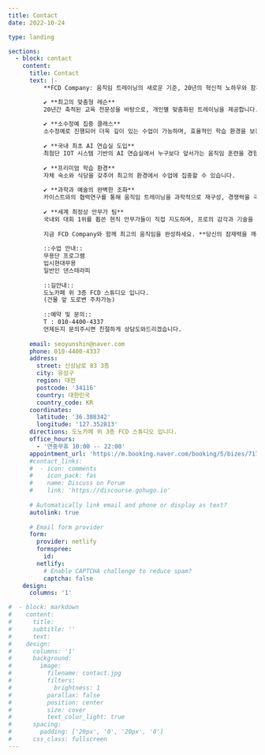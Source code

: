 ```yaml
---
title: Contact
date: 2022-10-24

type: landing

sections:
  - block: contact
    content:
      title: Contact
      text: |-
          **FCD Company: 움직임 트레이닝의 새로운 기준, 20년의 혁신적 노하우와 함께!**  

          ✔ **최고의 맞춤형 레슨**  
          20년간 축적된 교육 전문성을 바탕으로, 개인별 맞춤화된 트레이닝을 제공합니다.  
          
          ✔ **소수정예 집중 클래스**  
          소수정예로 진행되어 더욱 깊이 있는 수업이 가능하며, 효율적인 학습 환경을 보장합니다.  
          
          ✔ **국내 최초 AI 연습실 도입**  
          최첨단 IOT 시스템 기반의 AI 연습실에서 누구보다 앞서가는 움직임 훈련을 경험하세요!  
          
          ✔ **프리미엄 학습 환경**  
          자체 숙소와 식당을 갖추어 최고의 환경에서 수업에 집중할 수 있습니다.  
          
          ✔ **과학과 예술의 완벽한 조화**  
          카이스트와의 협력연구를 통해 움직임 트레이닝을 과학적으로 재구성, 경쟁력을 극대화합니다.  
          
          ✔ **세계 최정상 안무가 팀**  
          국내외 대회 1위를 휩쓴 현직 안무가들이 직접 지도하며, 프로의 감각과 기술을 전수합니다.  
          
          지금 FCD Company와 함께 최고의 움직임을 완성하세요. **당신의 잠재력을 깨우는 그 순간, 우리가 함께합니다.**
          
          ::수업 안내::
          무용단 프로그램
          입시현대무용
          일반인 댄스테라피
          
          ::길안내::
          도노카페 위 3층 FCD 스튜디오 입니다.
          (건물 앞 도로변 주차가능)
          
          ::예약 및 문의::
          T : 010-4400-4337
          언제든지 문의주시면 친절하게 상담도와드리겠습니다.
    
      email: seoyunshin@naver.com
      phone: 010-4400-4337
      address:
        street: 신성남로 83 3층
        city: 유성구
        region: 대전
        postcode: '34116'
        country: 대한민국
        country_code: KR
      coordinates:
        latitude: '36.388342'
        longitude: '127.352813'
      directions: 도노카페 위 3층 FCD 스튜디오 입니다.
      office_hours:
        - '연중무휴 10:00 -- 22:00'
      appointment_url: 'https://m.booking.naver.com/booking/5/bizes/717486/items/4481110?theme=place&service-target=map-pc&lang=ko&area=bmp&map-search=1'
      #contact_links:
      #  - icon: comments
      #    icon_pack: fas
      #    name: Discuss on Forum
      #    link: 'https://discourse.gohugo.io'
    
      # Automatically link email and phone or display as text?
      autolink: true
    
      # Email form provider
      form:
        provider: netlify
        formspree:
          id:
        netlify:
          # Enable CAPTCHA challenge to reduce spam?
          captcha: false
    design:
      columns: '1'

#  - block: markdown
#    content:
#      title:
#      subtitle: ''
#      text:
#    design:
#      columns: '1'
#      background:
#        image: 
#          filename: contact.jpg
#          filters:
#            brightness: 1
#          parallax: false
#          position: center
#          size: cover
#          text_color_light: true
#      spacing:
#        padding: ['20px', '0', '20px', '0']
#      css_class: fullscreen
---
```


